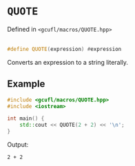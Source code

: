 # `QUOTE`
Defined in `<gcufl/macros/QUOTE.hpp>`
<br/><br/>
```cpp
#define QUOTE(expression) #expression
```
Converts an expression to a string literally.
## Example
```cpp
#include <gcufl/macros/QUOTE.hpp>
#include <iostream>

int main() {
	std::cout << QUOTE(2 + 2) << '\n';
}
```
Output:
```
2 + 2
```
